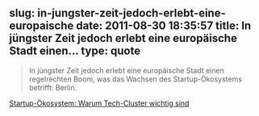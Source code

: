 slug: in-jungster-zeit-jedoch-erlebt-eine-europaische
date: 2011-08-30 18:35:57
title: In jüngster Zeit jedoch erlebt eine europäische Stadt einen...
type: quote
---

> In jüngster Zeit jedoch erlebt eine europäische Stadt einen regelrechten Boom, was das Wachsen des Startup-Ökosystems betrifft: Berlin.

[Startup-Ökosystem: Warum Tech-Cluster wichtig sind](http://netzwertig.com/2011/08/30/startup-okosystem-warum-tech-cluster-wichtig-sind/)
